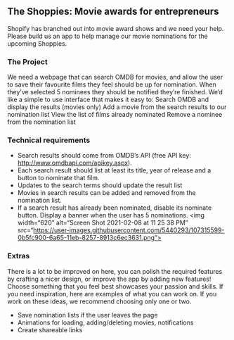 ## The Shoppies: Movie awards for entrepreneurs
Shopify has branched out into movie award shows and we need your help. Please build us an app to help manage our movie nominations for the upcoming Shoppies.
### The Project
We need a webpage that can search OMDB for movies, and allow the user to save their favourite films they feel should be up for nomination. When they’ve selected 5 nominees they should be notified they’re finished.
We’d like a simple to use interface that makes it easy to:
Search OMDB and display the results (movies only)
Add a movie from the search results to our nomination list
View the list of films already nominated
Remove a nominee from the nomination list
### Technical requirements
- Search results should come from OMDB’s API (free API key: http://www.omdbapi.com/apikey.aspx).
- Each search result should list at least its title, year of release and a button to nominate that film.
- Updates to the search terms should update the result list
- Movies in search results can be added and removed from the nomination list.
- If a search result has already been nominated, disable its nominate button.
Display a banner when the user has 5 nominations.
<img width=“620” alt=“Screen Shot 2021-02-08 at 11 25 38 PM” src=“https://user-images.githubusercontent.com/5440293/107315599-0b5fc900-6a65-11eb-8257-8913c6ec3631.png”>
### Extras
There is a lot to be improved on here, you can polish the required features by crafting a nicer design, or improve the app by adding new features! Choose something that you feel best showcases your passion and skills.
If you need inspiration, here are examples of what you can work on. If you work on these ideas, we recommend choosing only one or two.
- Save nomination lists if the user leaves the page
- Animations for loading, adding/deleting movies, notifications
- Create shareable links
